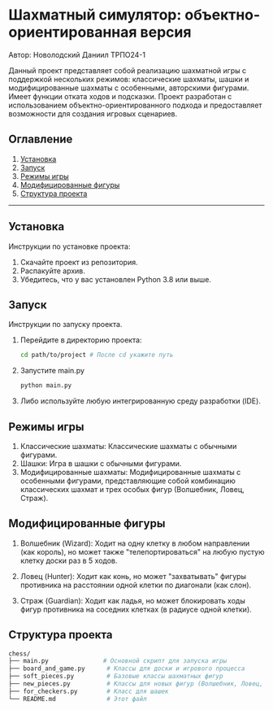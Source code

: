 
# Шахматный симулятор: объектно-ориентированная версия

Автор: Новолодский Даниил ТРПО24-1

Данный проект представляет собой реализацию шахматной игры с поддержкой нескольких режимов: классические шахматы, шашки и модифицированные шахматы с особенными, авторскими фигурами. Имеет функции отката ходов и подсказки. Проект разработан с использованием объектно-ориентированного подхода и предоставляет возможности для создания игровых сценариев.

## Оглавление
1. [Установка](#установка)
2. [Запуск](#запуск)
3. [Режимы игры](#режимы-игры)
4. [Модифицированные фигуры](#модифицированные-фигуры)
5. [Структура проекта](#структура-проекта)

---

## Установка

Инструкции по установке проекта:
1. Скачайте проект из репозитория.
2. Распакуйте архив.
3. Убедитесь, что у вас установлен Python 3.8 или выше.

## Запуск

Инструкции по запуску проекта.
1. Перейдите в директорию проекта:
   ```bash  
   cd path/to/project # После cd укажите путь
2. Запустите main.py
   ```bash
   python main.py 
   
3. Либо используйте любую интегрированную среду разработки (IDE).

## Режимы игры
1. Классические шахматы: Классические шахматы с обычными фигурами.
2. Шашки: Игра в шашки с обычными фигурами.
3. Модифицированные шахматы: Модифицированные шахматы с особенными фигурами, представляющие собой комбинацию классических шахмат и трех особых фигур (Волшебник, Ловец, Страж).

## Модифицированные фигуры
1. Волшебник (Wizard):
   Ходит на одну клетку в любом направлении (как король), но может также "телепортироваться" на любую пустую клетку доски раз в 5 ходов.

2. Ловец (Hunter):
   Ходит как конь, но может "захватывать" фигуры противника на расстоянии одной клетки по диагонали (как слон).

3. Страж (Guardian):
   Ходит как ладья, но может блокировать ходы фигур противника на соседних клетках (в радиусе одной клетки).

## Структура проекта
```bash
chess/
├── main.py               # Основной скрипт для запуска игры
├── board_and_game.py      # Классы для доски и игрового процесса
├── soft_pieces.py         # Базовые классы шахматных фигур
├── new_pieces.py          # Классы для новых фигур (Волшебник, Ловец, Страж)
├── for_checkers.py        # Класс для шашек
└── README.md              # Этот файл
